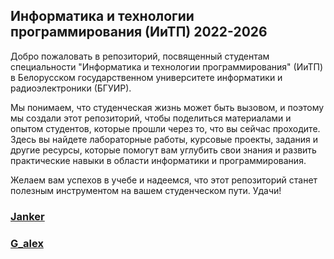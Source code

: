 ## Информатика и технологии программирования (ИиТП) 2022-2026
 Добро пожаловать в репозиторий, посвященный студентам специальности "Информатика и технологии программирования" (ИиТП) в Белорусском государственном университете информатики и радиоэлектроники (БГУИР). 
 
 Мы понимаем, что студенческая жизнь может быть вызовом, и поэтому мы создали этот репозиторий, чтобы поделиться материалами и опытом студентов, которые прошли через то, что вы сейчас проходите. Здесь вы найдете лабораторные работы, курсовые проекты, задания и другие ресурсы, которые помогут вам углубить свои знания и развить практические навыки в области информатики и программирования.
 
 Желаем вам успехов в учебе и надеемся, что этот репозиторий станет полезным инструментом на вашем студенческом пути. Удачи!
### [Janker](https://github.com/JankerPlay/BSUIR_Labs/tree/main)
### [G_alex](https://github.com/mi-g-alex/Labs-1)
